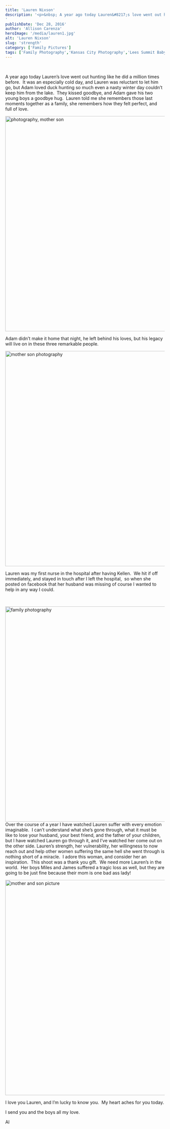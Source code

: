 ```yaml
---
title: 'Lauren Nixson'
description: '<p>&nbsp; A year ago today Lauren&#8217;s love went out hunting like he did a million times before.  It was an [&hellip;]</p>
'
publishDate: 'Dec 28, 2016'
author: 'Allison Carenza'
heroImage: '/media/lauren1.jpg'
alt: 'Lauren Nixson'
slug: 'strength'
category: ['Family Pictures']
tags: ['Family Photography','Kansas City Photography','Lees Summit Baby Photographer','Mother-Son Pictures']
---
```


<p>&nbsp;</p>
<p>A year ago today Lauren&#8217;s love went out hunting like he did a million times before.  It was an especially cold day, and Lauren was reluctant to let him go, but Adam loved duck hunting so much even a nasty winter day couldn&#8217;t keep him from the lake.  They kissed goodbye, and Adam gave his two young boys a goodbye hug.  Lauren told me she remembers those last moments together as a family, she remembers how they felt perfect, and full of love.</p>
<p><img class="alignnone wp-image-48900 size-full" src="/media/lauren1.jpg" alt="photography, mother son" width="930" height="680" srcset="/media/lauren1.jpg 930w, /media/lauren1-300x219.jpg 300w, /media/lauren1-768x562.jpg 768w" sizes="(max-width: 930px) 100vw, 930px" /></p>
<p>Adam didn&#8217;t make it home that night, he left behind his loves, but his legacy will live on in these three remarkable people.</p>
<p><img class="alignnone wp-image-48901 size-full" src="/media/lauren2.jpg" alt="mother son photography" width="930" height="680" srcset="/media/lauren2.jpg 930w, /media/lauren2-300x219.jpg 300w, /media/lauren2-768x562.jpg 768w" sizes="(max-width: 930px) 100vw, 930px" /></p>
<p>Lauren was my first nurse in the hospital after having Kellen.  We hit if off immediately, and stayed in touch after I left the hospital,  so when she posted on facebook that her husband was missing of course I wanted to help in any way I could.</p>
<p>&nbsp;</p>
<p><img class="alignnone wp-image-48904 size-full" src="/media/lauren5.jpg" alt="family photography" width="930" height="680" srcset="/media/lauren5.jpg 930w, /media/lauren5-300x219.jpg 300w, /media/lauren5-768x562.jpg 768w" sizes="(max-width: 930px) 100vw, 930px" /><br />
Over the course of a year I have watched Lauren suffer with every emotion imaginable.  I can&#8217;t understand what she&#8217;s gone through, what it must be like to lose your husband, your best friend, and the father of your children, but I have watched Lauren go through it, and I&#8217;ve watched her come out on the other side. Lauren&#8217;s strength, her vulnerability, her willingness to now reach out and help other women suffering the same hell she went through is nothing short of a miracle.  I adore this woman, and consider her an inspiration.  This shoot was a thank you gift.  We need more Lauren&#8217;s in the world.  Her boys Miles and James suffered a tragic loss as well, but they are going to be just fine because their mom is one bad ass lady!</p>
<p><img class="alignnone wp-image-48902 size-full" src="/media/lauren3.jpg" alt="mother and son picture" width="930" height="680" srcset="/media/lauren3.jpg 930w, /media/lauren3-300x219.jpg 300w, /media/lauren3-768x562.jpg 768w" sizes="(max-width: 930px) 100vw, 930px" /></p>
<p>I love you Lauren, and I&#8217;m lucky to know you.  My heart aches for you today.</p>
<p>I send you and the boys all my love.</p>
<p>Al</p>
<p>&nbsp;</p>
<p>&nbsp;</p>
